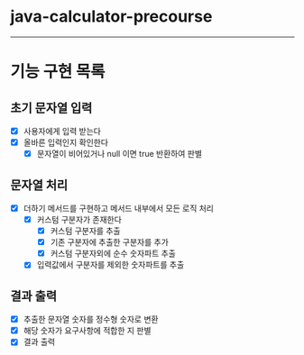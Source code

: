# java-calculator-precourse
<hr>

# 기능 구현 목록
## 초기 문자열 입력
- [X] 사용자에게 입력 받는다
- [X] 올바른 입력인지 확인한다
  - [X] 문자열이 비어있거나 null 이면 true 반환하여 판별

## 문자열 처리
- [X] 더하기 메서드를 구현하고 메서드 내부에서 모든 로직 처리
  - [X] 커스텀 구분자가 존재한다
    - [X] 커스텀 구분자를 추출
    - [X] 기존 구분자에 추출한 구분자를 추가
    - [X] 커스텀 구분자외에 순수 숫자파트 추출
  
  - [X] 입력값에서 구분자를 제외한 숫자파트를 추출

## 결과 출력
- [X] 추출한 문자열 숫자를 정수형 숫자로 변환 
- [X] 해당 숫자가 요구사항에 적합한 지 판별 
- [X] 결과 출력